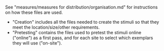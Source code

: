 See "measures/measures for distribution/organisation.md" for instructions on how these files are used. 

- "Creation" includes all the files needed to create the stimuli so that they meet the location/size/other requirements.
- "Pretesting" contains the files used to pretest the stimuli online ("online") as a first pass, and for each site to select which exemplars they will use ("on-site"). 